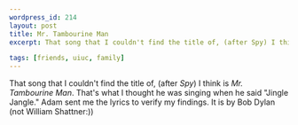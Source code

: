 ```yaml
--- 
wordpress_id: 214
layout: post
title: Mr. Tambourine Man
excerpt: That song that I couldn't find the title of, (after Spy) I think is Mr. Tambourine man.  That's what I thought he was singing when he said "Jingle Jangle."  Adam sent me the lyrics to verify my findings.  It is by Bob Dylan (not William Shattner:))

tags: [friends, uiuc, family]
---
```


That song that I couldn't find the title of, (after *Spy*) I think is *Mr. Tambourine Man*.  That's what I thought he was singing when he said "Jingle Jangle."  Adam sent me the lyrics to verify my findings.  It is by Bob Dylan (not William Shattner:))
